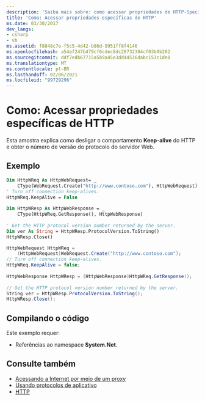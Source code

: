 ```yaml
---
description: 'Saiba mais sobre: como acessar propriedades de HTTP-Specific'
title: 'Como: Acessar propriedades específicas de HTTP'
ms.date: 03/30/2017
dev_langs:
- csharp
- vb
ms.assetid: f8848c7e-f5c5-4d42-b86d-9951ff8f4146
ms.openlocfilehash: a54ef247b479cf6cdec8dc28732304cf03b0b202
ms.sourcegitcommit: ddf7edb67715a5b9a45e3dd44536dabc153c1de0
ms.translationtype: MT
ms.contentlocale: pt-BR
ms.lasthandoff: 02/06/2021
ms.locfileid: "99729296"
---
```

# <a name="how-to-access-http-specific-properties"></a>Como: Acessar propriedades específicas de HTTP

Esta amostra explica como desligar o comportamento **Keep-alive** do HTTP e obter o número de versão do protocolo do servidor Web.  
  
## <a name="example"></a>Exemplo  
  
```vb  
Dim HttpWReq As HttpWebRequest= _  
    CType(WebRequest.Create("http://www.contoso.com"), HttpWebRequest)  
' Turn off connection keep-alives.  
HttpWReq.KeepAlive = False  
  
Dim HttpWResp As HttpWebResponse = _  
    CType(HttpWReq.GetResponse(), HttpWebResponse)  
  
' Get the HTTP protocol version number returned by the server.  
Dim ver As String = HttpWResp.ProtocolVersion.ToString()  
HttpWResp.Close()  
```  
  
```csharp  
HttpWebRequest HttpWReq =
    (HttpWebRequest)WebRequest.Create("http://www.contoso.com");  
// Turn off connection keep-alives.  
HttpWReq.KeepAlive = false;  
  
HttpWebResponse HttpWResp = (HttpWebResponse)HttpWReq.GetResponse();  
  
// Get the HTTP protocol version number returned by the server.  
String ver = HttpWResp.ProtocolVersion.ToString();  
HttpWResp.Close();  
```  
  
## <a name="compiling-the-code"></a>Compilando o código  

 Este exemplo requer:  
  
- Referências ao namespace **System.Net**.  
  
## <a name="see-also"></a>Consulte também

- [Acessando a Internet por meio de um proxy](accessing-the-internet-through-a-proxy.md)
- [Usando protocolos de aplicativo](using-application-protocols.md)
- [HTTP](http.md)
